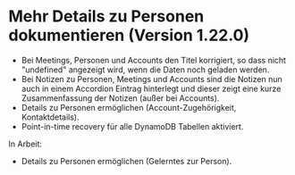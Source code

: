 # Mehr Details zu Personen dokumentieren (Version 1.22.0)

- Bei Meetings, Personen und Accounts den Titel korrigiert, so dass nicht "undefined" angezeigt wird, wenn die Daten noch geladen werden.
- Bei Notizen zu Personen, Meetings und Accounts sind die Notizen nun auch in einem Accordion Eintrag hinterlegt und dieser zeigt eine kurze Zusammenfassung der Notizen (außer bei Accounts).
- Details zu Personen ermöglichen (Account-Zugehörigkeit, Kontaktdetails).
- Point-in-time recovery für alle DynamoDB Tabellen aktiviert.

In Arbeit:

- Details zu Personen ermöglichen (Gelerntes zur Person).
